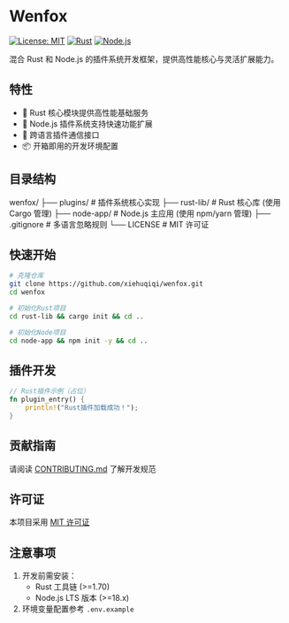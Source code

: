 # Wenfox

[![License: MIT](https://img.shields.io/badge/License-MIT-yellow.svg)](https://opensource.org/licenses/MIT)
[![Rust](https://img.shields.io/badge/Rust-1.70%2B-orange)](https://www.rust-lang.org/)
[![Node.js](https://img.shields.io/badge/Node.js-18%2B-green)](https://nodejs.org/)

混合 Rust 和 Node.js 的插件系统开发框架，提供高性能核心与灵活扩展能力。

## 特性

- 🚀 Rust 核心模块提供高性能基础服务
- 🎨 Node.js 插件系统支持快速功能扩展
- 🔌 跨语言插件通信接口
- 📦 开箱即用的开发环境配置

## 目录结构

wenfox/ ├── plugins/ # 插件系统核心实现 ├── rust-lib/ # Rust 核心库 (使用 Cargo 管理) ├── node-app/ # Node.js 主应用 (使用 npm/yarn 管理) ├── .gitignore # 多语言忽略规则 └── LICENSE # MIT 许可证

## 快速开始

```bash
# 克隆仓库
git clone https://github.com/xiehuqiqi/wenfox.git
cd wenfox

# 初始化Rust项目
cd rust-lib && cargo init && cd ..

# 初始化Node项目
cd node-app && npm init -y && cd ..
```

## 插件开发

```Rust
// Rust插件示例（占位）
fn plugin_entry() {
    println!("Rust插件加载成功！");
}
```

## 贡献指南

请阅读 [CONTRIBUTING.md](https://file+.vscode-resource.vscode-cdn.net/c%3A/Users/suyufox/.vscode/extensions/marscode.marscode-extension-1.1.68/CONTRIBUTING.md) 了解开发规范

## 许可证

本项目采用 [MIT 许可证](https://file+.vscode-resource.vscode-cdn.net/c%3A/Users/suyufox/.vscode/extensions/marscode.marscode-extension-1.1.68/LICENSE)

## 注意事项

1. 开发前需安装：
   - Rust 工具链 (>=1.70)
   - Node.js LTS 版本 (>=18.x)
2. 环境变量配置参考 `.env.example`
